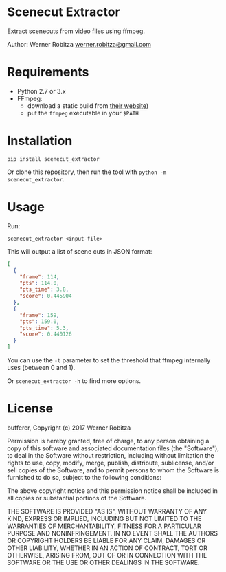 # Scenecut Extractor

Extract scenecuts from video files using ffmpeg.

Author: Werner Robitza <werner.robitza@gmail.com>

# Requirements

- Python 2.7 or 3.x
- FFmpeg:
    - download a static build from [their website](http://ffmpeg.org/download.html))
    - put the `ffmpeg` executable in your `$PATH`

# Installation

    pip install scenecut_extractor

Or clone this repository, then run the tool with `python -m scenecut_extractor`.

# Usage

Run:

    scenecut_extractor <input-file>

This will output a list of scene cuts in JSON format:

```json
[
  {
    "frame": 114,
    "pts": 114.0,
    "pts_time": 3.8,
    "score": 0.445904
  },
  {
    "frame": 159,
    "pts": 159.0,
    "pts_time": 5.3,
    "score": 0.440126
  }
]
```

You can use the `-t` parameter to set the threshold that ffmpeg internally uses (between 0 and 1).

Or `scenecut_extractor -h` to find more options.

# License

bufferer, Copyright (c) 2017 Werner Robitza

Permission is hereby granted, free of charge, to any person obtaining a copy of this software and associated documentation files (the "Software"), to deal in the Software without restriction, including without limitation the rights to use, copy, modify, merge, publish, distribute, sublicense, and/or sell copies of the Software, and to permit persons to whom the Software is furnished to do so, subject to the following conditions:

The above copyright notice and this permission notice shall be included in all copies or substantial portions of the Software.

THE SOFTWARE IS PROVIDED "AS IS", WITHOUT WARRANTY OF ANY KIND, EXPRESS OR IMPLIED, INCLUDING BUT NOT LIMITED TO THE WARRANTIES OF MERCHANTABILITY, FITNESS FOR A PARTICULAR PURPOSE AND NONINFRINGEMENT. IN NO EVENT SHALL THE AUTHORS OR COPYRIGHT HOLDERS BE LIABLE FOR ANY CLAIM, DAMAGES OR OTHER LIABILITY, WHETHER IN AN ACTION OF CONTRACT, TORT OR OTHERWISE, ARISING FROM, OUT OF OR IN CONNECTION WITH THE SOFTWARE OR THE USE OR OTHER DEALINGS IN THE SOFTWARE.